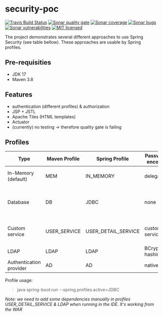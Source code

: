 # security-poc
[![Travis Build Status][travis-image]][travis-url-main] [![Sonar quality gate][sonar-quality-gate]][sonar-url] [![Sonar coverage][sonar-coverage]][sonar-url] [![Sonar bugs][sonar-bugs]][sonar-url] [![Sonar vulnerabilities][sonar-vulnerabilities]][sonar-url] [![MIT licensed][mit-badge]](./LICENSE.txt)

The project demonstrates several different approaches to use Spring Security (see table bellow). These approaches are usable by Spring profiles. 

## Pre-requisities
* JDK 17
* Maven 3.8

## Features
- authentication (different profiles) & authorization
- JSP + JSTL
- Apache Tiles (HTML templates)
- Actuator
- (currently) no testing -> therefore quality gate is failing

## Profiles
| Type                    | Maven Profile       | Spring Profile          | Password encoder | Note             |
| ----------------------- | ------------------- | ----------------------- | ---------------- | ----------------
| In-Memory (default)     | MEM                 | IN_MEMORY               | delegating       | Default profile (no PasswordEncoder used)
| Database                | DB                  | JDBC                    | none             | via jdbcAuthentication method (maven dependencies for embbeded DB)
| Custom service          | USER_SERVICE        | USER_DETAIL_SERVICE     | custom service   | via User Detail Service (maven dependencies for embbeded DB)
| LDAP                    | LDAP                | LDAP                    | BCrypt hashing   | with UnboundId
| Authentication provider | AD                  | AD                      | native           | with Active Directory

Profile usage:
> java spring-boot:run --spring.profiles.active=JDBC

_Note: we need to add some dependencies manually in profiles USER_DETAIL_SERVICE & LDAP when running in the IDE. It's working from the WAR_

[travis-url-main]: https://app.travis-ci.com/github/arnosthavelka/security-poc
[travis-image]: https://travis-ci.com/arnosthavelka/security-poc.svg?branch=develop

[sonar-url]: https://sonarcloud.io/dashboard?id=arnosthavelka_security-poc
[sonar-quality-gate]: https://sonarcloud.io/api/project_badges/measure?project=arnosthavelka_security-poc&metric=alert_status
[sonar-coverage]: https://sonarcloud.io/api/project_badges/measure?project=arnosthavelka_security-poc&metric=coverage
[sonar-bugs]: https://sonarcloud.io/api/project_badges/measure?project=arnosthavelka_security-poc&metric=bugs
[sonar-vulnerabilities]: https://sonarcloud.io/api/project_badges/measure?project=arnosthavelka_security-poc&metric=vulnerabilities
[mit-badge]: https://img.shields.io/badge/license-MIT-maroon.svg
